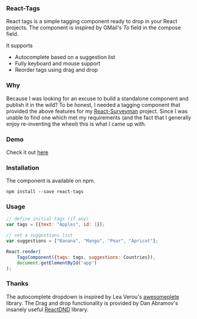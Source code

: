 ### React-Tags

React tags is a simple tagging component ready to drop in your React projects. The component is inspired by GMail's *To* field in the compose field. 

It supports 
- Autocomplete based on a suggestion list
- Fully keyboard and mouse support
- Reorder tags using drag and drop


### Why
Because I was looking for an excuse to build a standalone component and publish it in the wild? To be honest, I needed a tagging component that provided the above features for my [React-Surveyman](http://github.com/prakhar1989/react-surveyman) project. Since I was unable to find one which met my requirements (and the fact that I generally enjoy re-inventing the wheel) this is what I came up with.


### Demo

Check it out [here](http://prakhar.me/react-tags/example)


### Installation
The component is available on npm. 

```
npm install --save react-tags
```

### Usage

```javascript
// define initial tags (if any)
var tags = [{text: "Apples", id: 1}];

// set a suggestions list
var suggestions = ["Banana", "Mango", "Pear", "Apricot"];

React.render(
    TagsComponent({tags: tags, suggestions: Countries}), 
    document.getElementById('app')
);
```

### Thanks
The autocomplete dropdown is inspired by Lea Verou's [awesomeplete](https://github.com/LeaVerou/awesomplete) library. The Drag and drop functionality is provided by Dan Abramov's insanely useful [ReactDND](https://github.com/gaearon/react-dnd) library.
